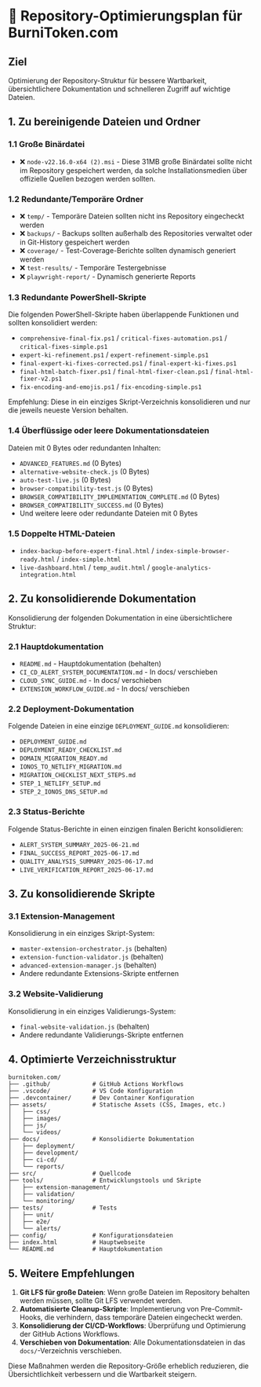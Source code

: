 # 🧹 Repository-Optimierungsplan für BurniToken.com

## Ziel
Optimierung der Repository-Struktur für bessere Wartbarkeit, übersichtlichere Dokumentation und schnelleren Zugriff auf wichtige Dateien.

## 1. Zu bereinigende Dateien und Ordner

### 1.1 Große Binärdatei
- ❌ `node-v22.16.0-x64 (2).msi` - Diese 31MB große Binärdatei sollte nicht im Repository gespeichert werden, da solche Installationsmedien über offizielle Quellen bezogen werden sollten.

### 1.2 Redundante/Temporäre Ordner
- ❌ `temp/` - Temporäre Dateien sollten nicht ins Repository eingecheckt werden
- ❌ `backups/` - Backups sollten außerhalb des Repositories verwaltet oder in Git-History gespeichert werden
- ❌ `coverage/` - Test-Coverage-Berichte sollten dynamisch generiert werden
- ❌ `test-results/` - Temporäre Testergebnisse
- ❌ `playwright-report/` - Dynamisch generierte Reports

### 1.3 Redundante PowerShell-Skripte
Die folgenden PowerShell-Skripte haben überlappende Funktionen und sollten konsolidiert werden:
- `comprehensive-final-fix.ps1` / `critical-fixes-automation.ps1` / `critical-fixes-simple.ps1` 
- `expert-ki-refinement.ps1` / `expert-refinement-simple.ps1`
- `final-expert-ki-fixes-corrected.ps1` / `final-expert-ki-fixes.ps1`
- `final-html-batch-fixer.ps1` / `final-html-fixer-clean.ps1` / `final-html-fixer-v2.ps1`
- `fix-encoding-and-emojis.ps1` / `fix-encoding-simple.ps1`

Empfehlung: Diese in ein einziges Skript-Verzeichnis konsolidieren und nur die jeweils neueste Version behalten.

### 1.4 Überflüssige oder leere Dokumentationsdateien
Dateien mit 0 Bytes oder redundanten Inhalten:
- `ADVANCED_FEATURES.md` (0 Bytes)
- `alternative-website-check.js` (0 Bytes)
- `auto-test-live.js` (0 Bytes)
- `browser-compatibility-test.js` (0 Bytes)
- `BROWSER_COMPATIBILITY_IMPLEMENTATION_COMPLETE.md` (0 Bytes)
- `BROWSER_COMPATIBILITY_SUCCESS.md` (0 Bytes)
- Und weitere leere oder redundante Dateien mit 0 Bytes

### 1.5 Doppelte HTML-Dateien
- `index-backup-before-expert-final.html` / `index-simple-browser-ready.html` / `index-simple.html`
- `live-dashboard.html` / `temp_audit.html` / `google-analytics-integration.html`

## 2. Zu konsolidierende Dokumentation

Konsolidierung der folgenden Dokumentation in eine übersichtlichere Struktur:

### 2.1 Hauptdokumentation
- `README.md` - Hauptdokumentation (behalten)
- `CI_CD_ALERT_SYSTEM_DOCUMENTATION.md` - In docs/ verschieben
- `CLOUD_SYNC_GUIDE.md` - In docs/ verschieben 
- `EXTENSION_WORKFLOW_GUIDE.md` - In docs/ verschieben

### 2.2 Deployment-Dokumentation
Folgende Dateien in eine einzige `DEPLOYMENT_GUIDE.md` konsolidieren:
- `DEPLOYMENT_GUIDE.md`
- `DEPLOYMENT_READY_CHECKLIST.md`
- `DOMAIN_MIGRATION_READY.md`
- `IONOS_TO_NETLIFY_MIGRATION.md`
- `MIGRATION_CHECKLIST_NEXT_STEPS.md`
- `STEP_1_NETLIFY_SETUP.md`
- `STEP_2_IONOS_DNS_SETUP.md`

### 2.3 Status-Berichte
Folgende Status-Berichte in einen einzigen finalen Bericht konsolidieren:
- `ALERT_SYSTEM_SUMMARY_2025-06-21.md`
- `FINAL_SUCCESS_REPORT_2025-06-17.md`
- `QUALITY_ANALYSIS_SUMMARY_2025-06-17.md`
- `LIVE_VERIFICATION_REPORT_2025-06-17.md`

## 3. Zu konsolidierende Skripte

### 3.1 Extension-Management
Konsolidierung in ein einziges Skript-System:
- `master-extension-orchestrator.js` (behalten)
- `extension-function-validator.js` (behalten)
- `advanced-extension-manager.js` (behalten)
- Andere redundante Extensions-Skripte entfernen

### 3.2 Website-Validierung
Konsolidierung in ein einziges Validierungs-System:
- `final-website-validation.js` (behalten)
- Andere redundante Validierungs-Skripte entfernen

## 4. Optimierte Verzeichnisstruktur

```
burnitoken.com/
├── .github/            # GitHub Actions Workflows 
├── .vscode/            # VS Code Konfiguration
├── .devcontainer/      # Dev Container Konfiguration
├── assets/             # Statische Assets (CSS, Images, etc.)
│   ├── css/
│   ├── images/
│   ├── js/
│   └── videos/
├── docs/               # Konsolidierte Dokumentation
│   ├── deployment/
│   ├── development/
│   ├── ci-cd/
│   └── reports/
├── src/                # Quellcode
├── tools/              # Entwicklungstools und Skripte
│   ├── extension-management/
│   ├── validation/
│   └── monitoring/
├── tests/              # Tests
│   ├── unit/
│   ├── e2e/
│   └── alerts/
├── config/             # Konfigurationsdateien
├── index.html          # Hauptwebseite
└── README.md           # Hauptdokumentation
```

## 5. Weitere Empfehlungen

1. **Git LFS für große Dateien**: Wenn große Dateien im Repository behalten werden müssen, sollte Git LFS verwendet werden.
2. **Automatisierte Cleanup-Skripte**: Implementierung von Pre-Commit-Hooks, die verhindern, dass temporäre Dateien eingecheckt werden.
3. **Konsolidierung der CI/CD-Workflows**: Überprüfung und Optimierung der GitHub Actions Workflows.
4. **Verschieben von Dokumentation**: Alle Dokumentationsdateien in das `docs/`-Verzeichnis verschieben.

Diese Maßnahmen werden die Repository-Größe erheblich reduzieren, die Übersichtlichkeit verbessern und die Wartbarkeit steigern.
